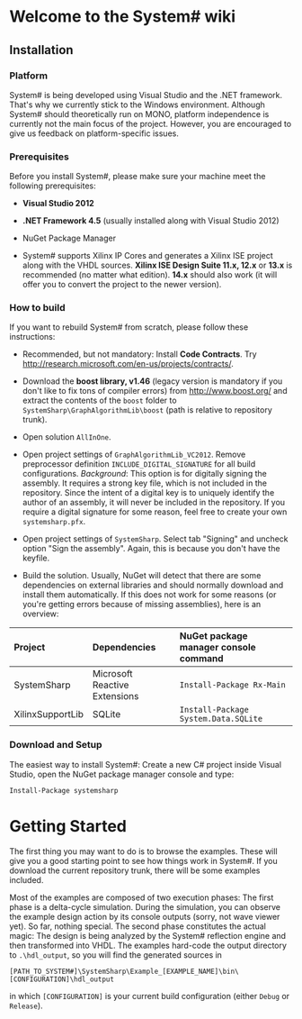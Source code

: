 # Welcome to the System# wiki #

## Installation ##

### Platform ###

System# is being developed using Visual Studio and the .NET framework. That's why we currently stick to the Windows environment. Although System# should theoretically run on MONO, platform independence is currently not the main focus of the project. However, you are encouraged to give us feedback on platform-specific issues.

### Prerequisites ###

Before you install System#, please make sure your machine meet the following prerequisites:

  * **Visual Studio 2012**

  * **.NET Framework 4.5** (usually installed along with Visual Studio 2012)

  * NuGet Package Manager

  * System# supports Xilinx IP Cores and generates a Xilinx ISE project along with the VHDL sources. **Xilinx ISE Design Suite 11.x, 12.x** or **13.x** is recommended (no matter what edition). **14.x** should also work (it will offer you to convert the project to the newer version).

### How to build ###

If you want to rebuild System# from scratch, please follow these instructions:

  * Recommended, but not mandatory: Install **Code Contracts**. Try http://research.microsoft.com/en-us/projects/contracts/.

  * Download the **boost library, v1.46** (legacy version is mandatory if you don't like to fix tons of compiler errors) from http://www.boost.org/ and extract the contents of the `boost` folder to `SystemSharp\GraphAlgorithmLib\boost` (path is relative to repository trunk).

  * Open solution `AllInOne`.

  * Open project settings of `GraphAlgorithmLib_VC2012`. Remove preprocessor definition `INCLUDE_DIGITAL_SIGNATURE` for all build configurations. _Background_: This option is for digitally signing the assembly. It requires a strong key file, which is not included in the repository. Since the intent of a digital key is to uniquely identify the author of an assembly, it will never be included in the repository. If you require a digital signature for some reason, feel free to create your own `systemsharp.pfx`.

  * Open project settings of `SystemSharp`. Select tab "Signing" and uncheck option "Sign the assembly". Again, this is because you don't have the keyfile.

  * Build the solution. Usually, NuGet will detect that there are some dependencies on external libraries and should normally download and install them automatically. If this does not work for some reasons (or you're getting errors because of missing assemblies), here is an overview:

| **Project** | **Dependencies** | **NuGet package manager console command** |
|:------------|:-----------------|:------------------------------------------|
| SystemSharp | Microsoft Reactive Extensions | `Install-Package Rx-Main` |
| XilinxSupportLib | SQLite | `Install-Package System.Data.SQLite` |


### Download and Setup ###

The easiest way to install System#: Create a new C# project inside Visual Studio, open the NuGet package manager console and type:
```
Install-Package systemsharp
```

# Getting Started #

The first thing you may want to do is to browse the examples. These will give you a good starting point to see how things work in System#. If you  download the current repository trunk, there will be some examples included.

Most of the examples are composed of two execution phases: The first phase is a delta-cycle simulation. During the simulation, you can observe the example design action by its console outputs (sorry, not wave viewer yet). So far, nothing special. The second phase constitutes the actual magic: The design is being analyzed by the System# reflection engine and then transformed into VHDL. The examples hard-code the output directory to `.\hdl_output`, so you will find the generated sources in

`[PATH_TO_SYSTEM#]\SystemSharp\Example_[EXAMPLE_NAME]\bin\[CONFIGURATION]\hdl_output`

in which `[CONFIGURATION]` is your current build configuration (either `Debug` or `Release`).